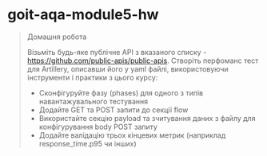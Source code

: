 # goit-aqa-module5-hw
<blockquote>
    <p>Домашня робота</p>
    <p>Візьміть будь-яке публічне API з вказаного списку - <a href="https://github.com/public-apis/public-apis">https://github.com/public-apis/public-apis</a>. Створіть перфоманс тест для Artillery, описавши його у yaml файлі, використовуючи інструменти і практики з цього курсу:</p>
    <ul>
        <li>Сконфігуруйте фазу (phases) для одного з типів навантажувального тестування</li>
        <li>Додайте GET та POST запити до секції flow</li>
        <li>Використайте секцію payload та зчитування даних з файлу для конфігурування body POST запиту</li>
        <li>Додайте валідацію трьох кінцевих метрик (наприклад response_time.p95 чи інших)</li>
    </ul>
</blockquote>
